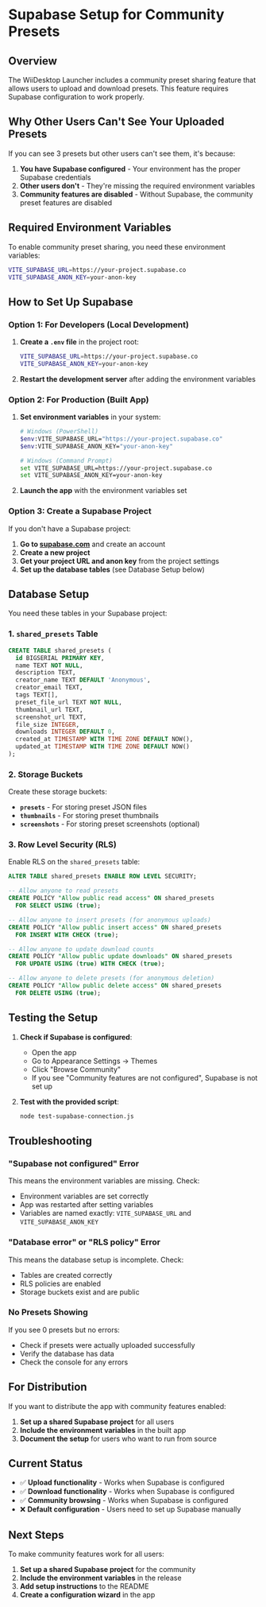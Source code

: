 # Supabase Setup for Community Presets

## Overview

The WiiDesktop Launcher includes a community preset sharing feature that allows users to upload and download presets. This feature requires Supabase configuration to work properly.

## Why Other Users Can't See Your Uploaded Presets

If you can see 3 presets but other users can't see them, it's because:

1. **You have Supabase configured** - Your environment has the proper Supabase credentials
2. **Other users don't** - They're missing the required environment variables
3. **Community features are disabled** - Without Supabase, the community preset features are disabled

## Required Environment Variables

To enable community preset sharing, you need these environment variables:

```bash
VITE_SUPABASE_URL=https://your-project.supabase.co
VITE_SUPABASE_ANON_KEY=your-anon-key
```

## How to Set Up Supabase

### Option 1: For Developers (Local Development)

1. **Create a `.env` file** in the project root:
   ```bash
   VITE_SUPABASE_URL=https://your-project.supabase.co
   VITE_SUPABASE_ANON_KEY=your-anon-key
   ```

2. **Restart the development server** after adding the environment variables

### Option 2: For Production (Built App)

1. **Set environment variables** in your system:
   ```bash
   # Windows (PowerShell)
   $env:VITE_SUPABASE_URL="https://your-project.supabase.co"
   $env:VITE_SUPABASE_ANON_KEY="your-anon-key"
   
   # Windows (Command Prompt)
   set VITE_SUPABASE_URL=https://your-project.supabase.co
   set VITE_SUPABASE_ANON_KEY=your-anon-key
   ```

2. **Launch the app** with the environment variables set

### Option 3: Create a Supabase Project

If you don't have a Supabase project:

1. **Go to [supabase.com](https://supabase.com)** and create an account
2. **Create a new project**
3. **Get your project URL and anon key** from the project settings
4. **Set up the database tables** (see Database Setup below)

## Database Setup

You need these tables in your Supabase project:

### 1. `shared_presets` Table

```sql
CREATE TABLE shared_presets (
  id BIGSERIAL PRIMARY KEY,
  name TEXT NOT NULL,
  description TEXT,
  creator_name TEXT DEFAULT 'Anonymous',
  creator_email TEXT,
  tags TEXT[],
  preset_file_url TEXT NOT NULL,
  thumbnail_url TEXT,
  screenshot_url TEXT,
  file_size INTEGER,
  downloads INTEGER DEFAULT 0,
  created_at TIMESTAMP WITH TIME ZONE DEFAULT NOW(),
  updated_at TIMESTAMP WITH TIME ZONE DEFAULT NOW()
);
```

### 2. Storage Buckets

Create these storage buckets:

- **`presets`** - For storing preset JSON files
- **`thumbnails`** - For storing preset thumbnails
- **`screenshots`** - For storing preset screenshots (optional)

### 3. Row Level Security (RLS)

Enable RLS on the `shared_presets` table:

```sql
ALTER TABLE shared_presets ENABLE ROW LEVEL SECURITY;

-- Allow anyone to read presets
CREATE POLICY "Allow public read access" ON shared_presets
  FOR SELECT USING (true);

-- Allow anyone to insert presets (for anonymous uploads)
CREATE POLICY "Allow public insert access" ON shared_presets
  FOR INSERT WITH CHECK (true);

-- Allow anyone to update download counts
CREATE POLICY "Allow public update downloads" ON shared_presets
  FOR UPDATE USING (true) WITH CHECK (true);

-- Allow anyone to delete presets (for anonymous deletion)
CREATE POLICY "Allow public delete access" ON shared_presets
  FOR DELETE USING (true);
```

## Testing the Setup

1. **Check if Supabase is configured**:
   - Open the app
   - Go to Appearance Settings → Themes
   - Click "Browse Community"
   - If you see "Community features are not configured", Supabase is not set up

2. **Test with the provided script**:
   ```bash
   node test-supabase-connection.js
   ```

## Troubleshooting

### "Supabase not configured" Error

This means the environment variables are missing. Check:
- Environment variables are set correctly
- App was restarted after setting variables
- Variables are named exactly: `VITE_SUPABASE_URL` and `VITE_SUPABASE_ANON_KEY`

### "Database error" or "RLS policy" Error

This means the database setup is incomplete. Check:
- Tables are created correctly
- RLS policies are enabled
- Storage buckets exist and are public

### No Presets Showing

If you see 0 presets but no errors:
- Check if presets were actually uploaded successfully
- Verify the database has data
- Check the console for any errors

## For Distribution

If you want to distribute the app with community features enabled:

1. **Set up a shared Supabase project** for all users
2. **Include the environment variables** in the built app
3. **Document the setup** for users who want to run from source

## Current Status

- ✅ **Upload functionality** - Works when Supabase is configured
- ✅ **Download functionality** - Works when Supabase is configured  
- ✅ **Community browsing** - Works when Supabase is configured
- ❌ **Default configuration** - Users need to set up Supabase manually

## Next Steps

To make community features work for all users:

1. **Set up a shared Supabase project** for the community
2. **Include the environment variables** in the release
3. **Add setup instructions** to the README
4. **Create a configuration wizard** in the app 